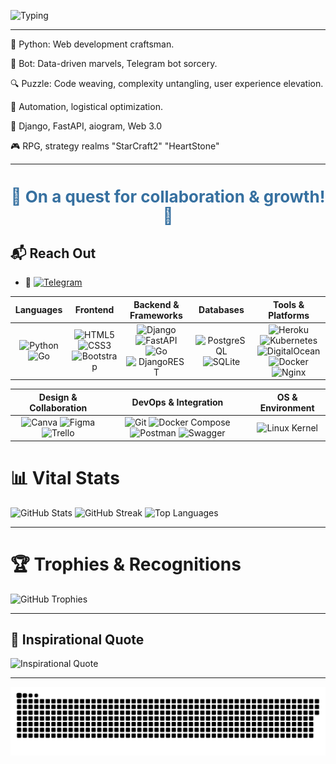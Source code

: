 



![Typing](https://readme-typing-svg.herokuapp.com?color=%2336BCF7&lines=🚀+Welcome+Aboard!+👋;👨‍💻+Backend+Developer;💥+Fueled+by+a+passion+for+Technology+&+Innovation+💥)


---

🐍 Python: Web development craftsman.

🤖 Bot: Data-driven marvels, Telegram bot sorcery.

🔍 Puzzle: Code weaving, complexity untangling, user experience elevation.

🎯 Automation, logistical optimization.

🌱 Django, FastAPI, aiogram, Web 3.0 

🎮 RPG, strategy realms "StarCraft2" "HeartStone"

---

<h1 align="center" style="font-size: 26px; color: #3670A0;">🌠 On a quest for collaboration & growth! 🌠</h1>

## 📬 **Reach Out**

- 🚀 [![Telegram](https://img.shields.io/badge/Telegram-%40DK_Oscar-2CA5E0?style=for-the-badge&logo=telegram&logoColor=white)](https://t.me/DK_Oscar)



| **Languages** | **Frontend** | **Backend & Frameworks** | **Databases** | **Tools & Platforms** |
|:-------------:|:------------:|:------------------------:|:-------------:|:---------------------:|
| ![Python](https://img.shields.io/badge/Python-3.8%2B-blue?style=for-the-badge&logo=python) ![Go](https://img.shields.io/badge/Go-00ADD8?style=for-the-badge&logo=go) | ![HTML5](https://img.shields.io/badge/HTML5-%23E34F26?style=for-the-badge&logo=html5) ![CSS3](https://img.shields.io/badge/CSS3-%231572B6?style=for-the-badge&logo=css3) ![Bootstrap](https://img.shields.io/badge/Bootstrap-%23563D7C?style=for-the-badge&logo=bootstrap) | ![Django](https://img.shields.io/badge/Django-%23092E20?style=for-the-badge&logo=django) ![FastAPI](https://img.shields.io/badge/FastAPI-%230170FE?style=for-the-badge&logo=fastapi) ![Go](https://img.shields.io/badge/Go-00ADD8?style=for-the-badge&logo=go) ![DjangoREST](https://img.shields.io/badge/Django_REST-%23092E20?style=for-the-badge&logo=django&color=ff1709&labelColor=gray) | ![PostgreSQL](https://img.shields.io/badge/PostgreSQL-13%2B-blue?style=for-the-badge&logo=postgresql) ![SQLite](https://img.shields.io/badge/SQLite-3.36%2B-blue?style=for-the-badge&logo=sqlite) | ![Heroku](https://img.shields.io/badge/Heroku-%23430098?style=for-the-badge&logo=heroku) ![Kubernetes](https://img.shields.io/badge/Kubernetes-1.21%2B-blue?style=for-the-badge&logo=kubernetes) ![DigitalOcean](https://img.shields.io/badge/DigitalOcean-2.0%2B-blue?style=for-the-badge&logo=digitalocean) ![Docker](https://img.shields.io/badge/Docker-20%2B-blue?style=for-the-badge&logo=docker) ![Nginx](https://img.shields.io/badge/Nginx-%23009639?style=for-the-badge&logo=nginx) |

| **Design & Collaboration** | **DevOps & Integration** | **OS & Environment** |
|:-------------------------:|:------------------------:|:--------------------:|
| ![Canva](https://img.shields.io/badge/Canva-%2300C4CC?style=for-the-badge&logo=Canva) ![Figma](https://img.shields.io/badge/Figma-%23F24E1E?style=for-the-badge&logo=figma) ![Trello](https://img.shields.io/badge/Trello-%23026AA7?style=for-the-badge&logo=Trello) | ![Git](https://img.shields.io/badge/Git-2.30%2B-blue?style=for-the-badge&logo=git) ![Docker Compose](https://img.shields.io/badge/Docker_Compose-1.28%2B-blue?style=for-the-badge&logo=docker) ![Postman](https://img.shields.io/badge/Postman-FF6C37?style=for-the-badge&logo=postman) ![Swagger](https://img.shields.io/badge/Swagger-85EA2D?style=for-the-badge&logo=swagger) | ![Linux Kernel](https://img.shields.io/badge/Linux_Kernel-5.10%2B-blue?style=for-the-badge&logo=linux) |









# 📊 **Vital Stats**

![GitHub Stats](https://github-readme-stats.vercel.app/api?username=Oscardkyou&theme=tokyonight&hide_border=true&include_all_commits=false&count_private=false)
![GitHub Streak](https://github-readme-streak-stats.herokuapp.com/?user=Oscardkyou&theme=tokyonight&hide_border=true)
![Top Languages](https://github-readme-stats.vercel.app/api/top-langs/?username=Oscardkyou&theme=tokyonight&hide_border=true&include_all_commits=false&count_private=false&layout=compact)

---

# 🏆 **Trophies & Recognitions**

![GitHub Trophies](https://github-profile-trophy.vercel.app/?username=Oscardkyou&theme=radical&no-frame=true&no-bg=true&margin-w=4)

---

## 📜 **Inspirational Quote**

![Inspirational Quote](https://quotes-github-readme.vercel.app/api?type=horizontal&theme=radical)


</div>

---

<!-- Generated by GPRM ( https://gprm.itsvg.in ) -->
<img alt="github-snake" src="github-user-contribution.svg" />


